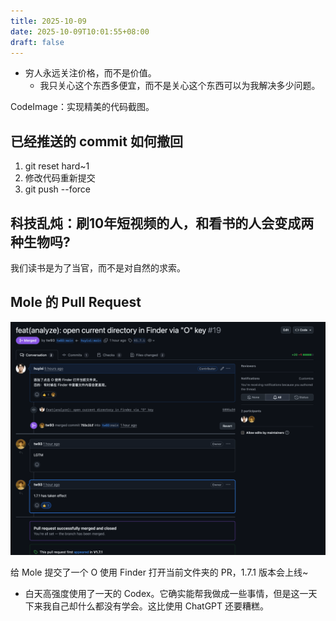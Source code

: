 ```yaml
---
title: 2025-10-09
date: 2025-10-09T10:01:55+08:00
draft: false
---
```


- 穷人永远关注价格，而不是价值。
  - 我只关心这个东西多便宜，而不是关心这个东西可以为我解决多少问题。

CodeImage：实现精美的代码截图。

## 已经推送的 commit 如何撤回

1. git reset hard~1
2. 修改代码重新提交
3. git push --force

## 科技乱炖：刷10年短视频的人，和看书的人会变成两种生物吗?

我们读书是为了当官，而不是对自然的求索。

## Mole 的 Pull Request

![image-20251009155750509](https://raw.githubusercontent.com/huyixi/Pics/main/uPic/image-20251009155750509_%7Byaer%7D1009.png)

给 Mole 提交了一个 O 使用 Finder 打开当前文件夹的 PR，1.7.1 版本会上线~



- 白天高强度使用了一天的 Codex。它确实能帮我做成一些事情，但是这一天下来我自己却什么都没有学会。这比使用 ChatGPT 还要糟糕。